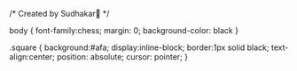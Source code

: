 /* Created by Sudhakar🦜 */

body {
    font-family:chess;
    margin: 0;
    background-color: black
}

.square {
    background:#afa;
    display:inline-block;
    border:1px solid black;
    text-align:center;
    position: absolute;
    cursor: pointer;
}
